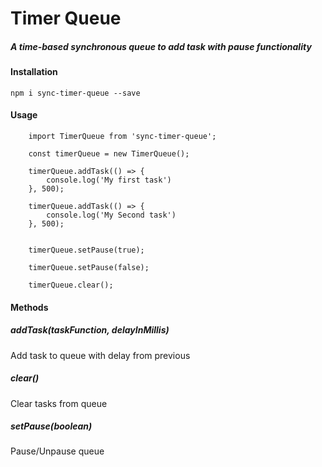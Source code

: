 # Timer Queue

##### A time-based synchronous queue to add task with pause functionality

#### Installation
```
npm i sync-timer-queue --save
```

#### Usage
```
    import TimerQueue from 'sync-timer-queue';

    const timerQueue = new TimerQueue();

    timerQueue.addTask(() => {
        console.log('My first task')
    }, 500);

    timerQueue.addTask(() => {
        console.log('My Second task')
    }, 500);


    timerQueue.setPause(true);

    timerQueue.setPause(false);

    timerQueue.clear();
```

#### Methods
##### addTask(taskFunction, delayInMillis)
Add task to queue with delay from previous

##### clear()
Clear tasks from queue

##### setPause(boolean)
Pause/Unpause queue


